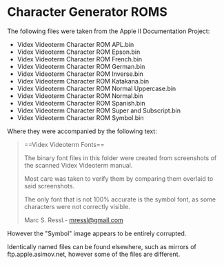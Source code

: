 # Character Generator ROMS

The following files were taken from the Apple II Documentation Project:
* Videx Videoterm Character ROM APL.bin
* Videx Videoterm Character ROM Epson.bin
* Videx Videoterm Character ROM French.bin
* Videx Videoterm Character ROM German.bin
* Videx Videoterm Character ROM Inverse.bin
* Videx Videoterm Character ROM Katakana.bin
* Videx Videoterm Character ROM Normal Uppercase.bin
* Videx Videoterm Character ROM Normal.bin
* Videx Videoterm Character ROM Spanish.bin
* Videx Videoterm Character ROM Super and Subscript.bin
* Videx Videoterm Character ROM Symbol.bin

Where they were accompanied by the following text:
>==Videx Videoterm Fonts==
>
>The binary font files in this folder were created from screenshots of the scanned Videx Videoterm manual.
>
>Most care was taken to verify them by comparing them overlaid to said screenshots.
>
>The only font that is not 100% accurate is the symbol font, as some characters were not correctly visible.
>
>Marc S. Ressl.-
>mressl@gmail.com

However the "Symbol" image appears to be entirely corrupted.

Identically named files can be found elsewhere, such as mirrors of ftp.apple.asimov.net, however some of the files are different.
